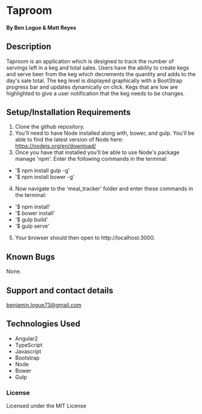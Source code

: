 # Taproom

#### By Ben Logue & Matt Reyes

## Description

Taproom is an application which is designed to track the number of servings left in a keg and total sales. Users have the ability to create kegs and serve beer from the keg which decrements the quantity and adds to the day's sale total. The keg level is displayed graphically with a BootStrap progress bar and updates dynamically on click. Kegs that are low are highlighted to give a user notification that the keg needs to be changes. 

## Setup/Installation Requirements

1. Clone the github repository.
2. You'll need to have Node installed along with, bower, and gulp. You'll be able to find the latest version of Node here: https://nodejs.org/en/download/
3. Once you have that installed you'll be able to use Node's package manage 'npm'. Enter the following commands in the terminal:

 * '$ npm install gulp -g'
 * '$ npm install bower -g'

4. Now navigate to the 'meal_tracker' folder and enter these commands in the terminal:

  * '$ npm install' 
  *	'$ bower install'
  *	'$ gulp build'
  *	'$ gulp serve'

5. Your browser should then open to http://localhost:3000.

## Known Bugs

None.  

## Support and contact details

benjamin.logue73@gmail.com

## Technologies Used

* Angular2
* TypeScript
* Javascript
* Bootstrap
* Node
* Bower
* Gulp

### License

Licensed under the MIT License
